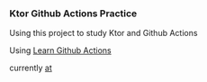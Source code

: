 ### Ktor Github Actions Practice

Using this project to study Ktor and Github Actions

Using [Learn Github Actions](https://docs.github.com/en/actions/learn-github-actions)

currently [at](https://docs.github.com/en/actions/learn-github-actions/essential-features-of-github-actions#sharing-data-between-jobs)
